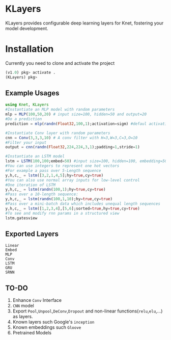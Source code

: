 # KLayers

KLayers provides configurable deep learning layers for Knet, fostering your model development.
# Installation
Currently you need to clone and activate the project
```JULIA
(v1.0) pkg> activate .
(KLayers) pkg>
```
## Example Usages

```JULIA  
using Knet, KLayers
#Instantiate an MLP model with random parameters
mlp = MLP(100,50,20) # input size=100, hidden=50 and output=20
#Do a prediction
prediction = mlp(randn(Float32,100,1);activation=sigm) #defaul activation is relu

#Instantiate Conv layer with random parameters
cnn = Conv(3,3,3,10) # A conv filter with H=3,W=3,C=3,O=10
#Filter your input
output = cnn(randn(Float32,224,224,3,1);padding=1,stride=1)

#Instantiate an LSTM model
lstm = LSTM(100,100;embed=50) #input size=100, hidden=100, embedding=50
#You can use integers to represent one hot vectors
#For example a pass over 5-Length sequence
y,h,c,_ = lstm([3,2,1,4,5];hy=true,cy=true)
#You can also use normal array inputs for low-level control
#One iteration of LSTM
y,h,c,_ = lstm(randn(100,1);hy=true,cy=true)
#Pass over a 10-length sequence:
y,h,c,_ = lstm(randn(100,1,10);hy=true,cy=true)
#Pass over a mini-batch data which includes unequal length sequences
y,h,c,_ = lstm([1,2,3,4],[5,6];sorted=true,hy=true,cy=true)
#To see and modify rnn params in a structured view
lstm.gatesview

```

## Exported Layers
```
Linear
Embed
MLP
Conv
LSTM
GRU
SRNN
```

## TO-DO
1) Enhance `Conv` Interface   
2) `CNN` model  
3) Export `Pool`,`Unpool`,`DeConv`,`Dropout` and non-linear functions(`relu`,`elu`,...) as layers.  
4) Known layers such Google's `inception`   
5) Known embeddings such `Gloove`   
6) Pretrained Models   

